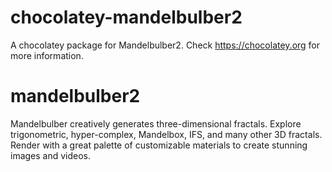 # chocolatey-mandelbulber2
A chocolatey package for Mandelbulber2. Check https://chocolatey.org for more information.

# mandelbulber2
Mandelbulber creatively generates three-dimensional fractals.
Explore trigonometric, hyper-complex, Mandelbox, IFS, and many other 3D fractals.
Render with a great palette of customizable materials to create stunning images and videos.
